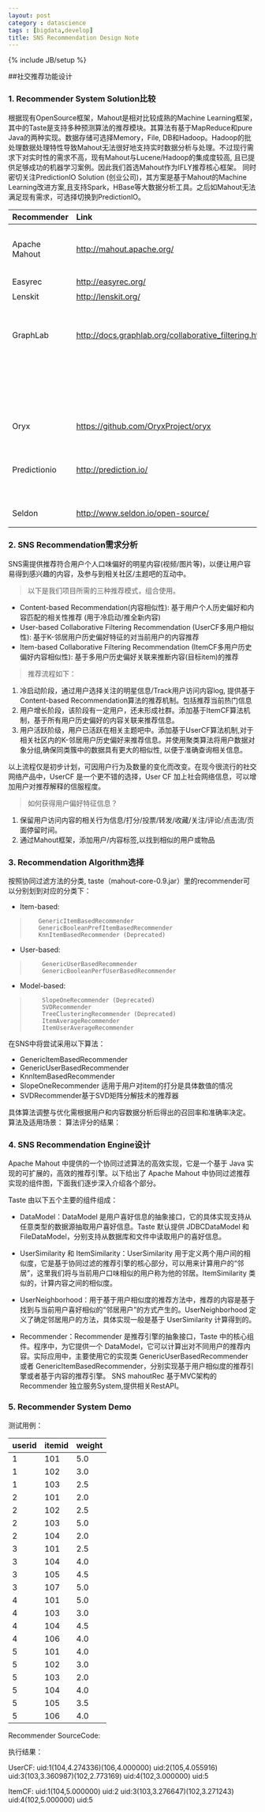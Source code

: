```yaml
---
layout: post
category : datascience
tags : [bigdata,develop]
title: SNS Recommendation Design Note
---
```

{% include JB/setup %}

##社交推荐功能设计

### 1.	Recommender System Solution比较

 根据现有OpenSource框架，Mahout是相对比较成熟的Machine Learning框架，其中的Taste是支持多种预测算法的推荐模块。其算法有基于MapReduce和pure 
 Java的两种实现。数据存储可选择Memory，File, 
 DB和Hadoop。Hadoop的批处理数据处理特性导致Mahout无法很好地支持实时数据分析与处理。不过现行需求下对实时性的需求不高，现有Mahout与Lucene/Hadoop的集成度较高, 
 且已提供足够成功的机器学习案例。因此我们首选Mahout作为IFLY推荐核心框架。
 同时密切关注PredictionIO Solution (创业公司)，其方案是基于Mahout的Machine 
 Learning改进方案,且支持Spark，HBase等大数据分析工具。之后如Mahout无法满足现有需求，可选择切换到PredictionIO。


| Recommender  |  Link	                                              | Status  | Language | Feature |
| -------------|:-----------------------------------------------------|:--------|:---------|:--------|
|Apache Mahout | http://mahout.apache.org/                            | Active  | Java	   | 基于Hadoop,扩展性好,有较多支持,有现成实例，缺乏实时性数据分析 |
|Easyrec	   | http://easyrec.org/                                  | Abandon	| Java	   | 易用性,但已无维护                                        |
|Lenskit	   | http://lenskit.org/                                  | Active	| Java	   | 学术圈内的影响力很大                                      |
|GraphLab	   | http://docs.graphlab.org/collaborative_filtering.html| Active	| C++      | 实现了ALS，CCD++，SGD，Bias-SGD，SVD++，Weighted-ALS，Sparse-ALS，<br> |
|			   |													  |		    |		   | Non-negative  Matrix Factorization，Restarted Lanczos Algorithm等算法 |
|Oryx	       | https://github.com/OryxProject/oryx                  | Active	| Java     | 基于Lambda架构，支持Spark，Kafka                         |
|Predictionio  | http://prediction.io/                                | Active  | Scale	   | 基于Mahout,支持Apache Spark,Hbase,Spray，擅长用户交互、数据可视化 |
|Seldon	       | http://www.seldon.io/open-source/                    | Active  | Java	   | 支持Apache Spark,提供RestAPI |


### 2.	SNS Recommendation需求分析
SNS需提供推荐符合用户个人口味偏好的明星内容(视频/图片等)，以便让用户容易得到感兴趣的内容，及参与到相关社区/主题吧的互动中。

> 以下是我们项目所需的三种推荐模式，组合使用。

* Content-based Recommendation(内容相似性): 基于用户个人历史偏好和内容匹配的相关性推荐 (用于冷启动/推全新内容) 
* User-based Collaborative Filtering Recommendation (UserCF多用户相似性): 基于K-邻居用户历史偏好特征的对当前用户的内容推荐
* Item-based Collaborative Filtering Recommendation (ItemCF多用户历史偏好内容相似性): 基于多用户历史偏好关联来推断内容(目标item)的推荐

> 推荐流程如下：

1.	冷启动阶段，通过用户选择关注的明星信息/Track用户访问内容log, 提供基于Content-based Recommendation算法的推荐机制。包括推荐当前热门信息
2.	用户增长阶段，该阶段有一定用户，还未形成社群。添加基于ItemCF算法机制，基于所有用户历史偏好的内容关联来推荐信息。
3.	用户活跃阶级，用户已活跃在相关主题吧中。添加基于UserCF算法机制,对于相关社区内的K-邻居用户历史偏好来推荐信息。并使用聚类算法将用户数据对象分组,确保同类簇中的数据具有更大的相似性, 以便于准确查询相关信息。

以上流程仅是初步计划，可因用户行为及数量的变化而改变。在现今很流行的社交网络产品中，UserCF 是一个更不错的选择，User CF 加上社会网络信息，可以增加用户对推荐解释的信服程度。 

> 如何获得用户偏好特征信息？

1.	保留用户访问内容的相关行为信息/打分/投票/转发/收藏/关注/评论/点击流/页面停留时间。
2.	通过Mahout框架，添加用户/内容标签,以找到相似的用户或物品

### 3.	Recommendation Algorithm选择

按照协同过滤方法的分类, taste（mahout-core-0.9.jar）里的recommender可以分别划到对应的分类下：

* Item-based:
>        GenericItemBasedRecommender
>        GenericBooleanPrefItemBasedRecommender
>        KnnItemBasedRecommender (Deprecated)
* User-based:
>         GenericUserBasedRecommender
>         GenericBooleanPerfUserBasedRecommender
* Model-based:
>         SlopeOneRecommender (Deprecated)
>         SVDRecommender
>         TreeClusteringRecommender (Deprecated)
>         ItemAverageRecommender
>         ItemUserAverageRecommender	

在SNS中将尝试采用以下算法：

* GenericItemBasedRecommender
* GenericUserBasedRecommender
* KnnItemBasedRecommender
* SlopeOneRecommender 适用于用户对item的打分是具体数值的情况
* SVDRecommender基于SVD矩阵分解技术的推荐器

具体算法调整与优化需根据用户和内容数据分析后得出的召回率和准确率决定。
算法及适用场景：
算法评分的结果：
 

### 4.	SNS Recommendation Engine设计

Apache Mahout 中提供的一个协同过滤算法的高效实现，它是一个基于 Java 实现的可扩展的，高效的推荐引擎。以下给出了 Apache Mahout 中协同过滤推荐实现的组件图，下面我们逐步深入介绍各个部分。
 
Taste 由以下五个主要的组件组成： 

* DataModel：DataModel 是用户喜好信息的抽象接口，它的具体实现支持从任意类型的数据源抽取用户喜好信息。Taste 默认提供 JDBCDataModel 和 FileDataModel，分别支持从数据库和文件中读取用户的喜好信息。

* UserSimilarity 和 ItemSimilarity：UserSimilarity 用于定义两个用户间的相似度，它是基于协同过滤的推荐引擎的核心部分，可以用来计算用户的“邻居”，这里我们将与当前用户口味相似的用户称为他的邻居。ItemSimilarity 类似的，计算内容之间的相似度。

* UserNeighborhood：用于基于用户相似度的推荐方法中，推荐的内容是基于找到与当前用户喜好相似的“邻居用户”的方式产生的。UserNeighborhood 定义了确定邻居用户的方法，具体实现一般是基于 UserSimilarity 计算得到的。

* Recommender：Recommender 是推荐引擎的抽象接口，Taste 中的核心组件。程序中，为它提供一个 DataModel，它可以计算出对不同用户的推荐内容。实际应用中，主要使用它的实现类 GenericUserBasedRecommender 或者 GenericItemBasedRecommender，分别实现基于用户相似度的推荐引擎或者基于内容的推荐引擎。
SNS mahoutRec 基于MVC架构的Recommender 独立服务System,提供相关RestAPI。


### 5.	Recommender System Demo

测试用例：

| userid | itemid | weight |
|--------|:-------|:-------|
|1       | 101    | 5.0    |
|1 | 102 |3.0 |
|1 | 103 |2.5 | 
|2 | 101 | 2.0 |
|2 | 102 | 2.5 |
|2 |103 |5.0 |
|2 |104 |2.0 |
|3 |101 |2.5 |
|3 |104 |4.0 |
|3 |105 |4.5 |
|3 |107 |5.0|
|4 |101 |5.0|
|4 |103 |3.0|
|4 |104 |4.5|
|4 |106 |4.0|
|5 |101 |4.0|
|5 |102 |3.0|
|5 |103 |2.0|
|5 |104 |4.0|
|5 |105 |3.5|
|5 |106 |4.0|

Recommender SourceCode:

执行结果：

UserCF:
uid:1(104,4.274336)(106,4.000000)
uid:2(105,4.055916)
uid:3(103,3.360987)(102,2.773169)
uid:4(102,3.000000)
uid:5

ItemCF:
uid:1(104,5.000000)
uid:2
uid:3(103,3.276647)(102,3.271243)
uid:4(102,5.000000)
uid:5





